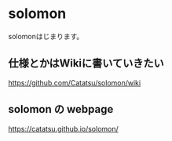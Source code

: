 # solomon
solomonはじまります。

## 仕様とかはWikiに書いていきたい
https://github.com/Catatsu/solomon/wiki

## solomon の webpage
https://catatsu.github.io/solomon/
